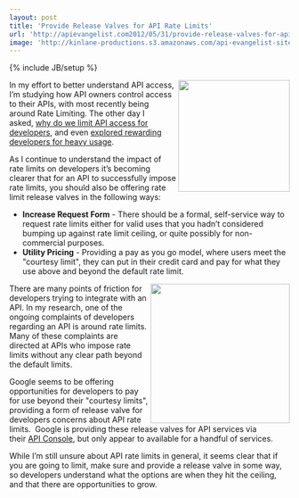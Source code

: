 ```yaml
---
layout: post
title: 'Provide Release Valves for API Rate Limits'
url: 'http://apievangelist.com2012/05/31/provide-release-valves-for-api-rate-limits/'
image: 'http://kinlane-productions.s3.amazonaws.com/api-evangelist-site/blog/teapot-steaming.jpg'
---
```

{% include JB/setup %}
<p>
     <img src="http://kinlane-productions.s3.amazonaws.com/teapot-steaming.jpg"  width="200" align="right" />
</p>
<p>
     In my effort to better understand API access, I’m studying how API owners control access to their APIs, with most recently being around Rate Limiting. The other day I asked, <a title="why do we limit API access for developers" href="/2012/05/29/why-do-we-limit-api-access-for-developers/">why do we limit API access for developers</a>, and even <a title="explored rewarding developers for heavy usage" href="http://blog.programmableweb.com/2011/06/01/should-we-be-limiting-developers-api-usage/">explored rewarding developers for heavy usage</a>.
</p>
<p>
     As I continue to understand the impact of rate limits on developers it’s becoming clearer that for an API to successfully impose rate limits, you should also be offering rate limit release valves in the following ways:
</p>
<ul >
     <li>
          <strong>Increase Request Form</strong> - There should be a formal, self-service way to request rate limits either for valid uses that you hadn’t considered bumping up against rate limit ceiling, or quite possibly for non-commercial purposes.
     </li>
     <li>
          <strong>Utility Pricing</strong> - Providing a pay as you go model, where users meet the "courtesy limit", they can put in their credit card and pay for what they use above and beyond the default rate limit.
     </li>
</ul>
<p>
     <a title="API Console" href="https://code.google.com/apis/console/"><img src="http://kinlane-productions.s3.amazonaws.com/google/Google-APIs-Console-Rate-Limits.png"  width="250" align="right" /></a>
</p>
<p>
     There are many points of friction for developers trying to integrate with an API. In my research, one of the ongoing complaints of developers regarding an API is around rate limits. Many of these complaints are directed at APIs who impose rate limits without any clear path beyond the default limits.
</p>
<p>
     Google seems to be offering opportunities for developers to pay for use beyond their "courtesy limits", providing a form of release valve for developers concerns about API rate limits.  Google is providing these release valves for API services via their <a title="API Console" href="https://code.google.com/apis/console/">API Console</a>, but only appear to available for a handful of services. 
</p>
<p>
     While I’m still unsure about API rate limits in general, it seems clear that if you are going to limit, make sure and provide a release valve in some way, so developers understand what the options are when they hit the ceiling, and that there are opportunities to grow.
</p>
